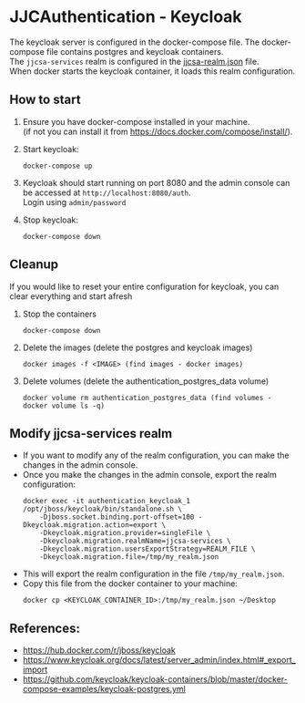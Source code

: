 # JJCAuthentication - Keycloak

The keycloak server is configured in the docker-compose file. The docker-compose file contains postgres and keycloak containers.  
The `jjcsa-services` realm is configured in the [jjcsa-realm.json](jjcsa-realm.json) file.  
When docker starts the keycloak container, it loads this realm configuration.

## How to start

1. Ensure you have docker-compose installed in your machine.  
    (if not you can install it from https://docs.docker.com/compose/install/).

1. Start keycloak:
    ```commandline
    docker-compose up
    ```

1. Keycloak should start running on port 8080 and the admin console can be accessed at `http://localhost:8080/auth`.  
    Login using `admin/password`

1. Stop keycloak:
    ```commandline
    docker-compose down
    ```

## Cleanup

If you would like to reset your entire configuration for keycloak, you can clear everything and start afresh

1. Stop the containers
    ```commandline
    docker-compose down
    ```
1. Delete the images (delete the postgres and keycloak images)
    ```commandline
    docker images -f <IMAGE> (find images - docker images)
    ```

1. Delete volumes (delete the authentication_postgres_data volume)
    ```commandline
    docker volume rm authentication_postgres_data (find volumes - docker volume ls -q)
    ```

## Modify jjcsa-services realm

- If you want to modify any of the realm configuration, you can make the changes in the admin console.
- Once you make the changes in the admin console, export the realm configuration:
    ```commandline
    docker exec -it authentication_keycloak_1 /opt/jboss/keycloak/bin/standalone.sh \
        -Djboss.socket.binding.port-offset=100 -Dkeycloak.migration.action=export \
        -Dkeycloak.migration.provider=singleFile \
        -Dkeycloak.migration.realmName=jjcsa-services \
        -Dkeycloak.migration.usersExportStrategy=REALM_FILE \
        -Dkeycloak.migration.file=/tmp/my_realm.json
    ```
- This will export the realm configuration in the file `/tmp/my_realm.json`.
- Copy this file from the docker container to your machine:
    ```commandline
    docker cp <KEYCLOAK_CONTAINER_ID>:/tmp/my_realm.json ~/Desktop
    ```

## References:
- https://hub.docker.com/r/jboss/keycloak
- https://www.keycloak.org/docs/latest/server_admin/index.html#_export_import
- https://github.com/keycloak/keycloak-containers/blob/master/docker-compose-examples/keycloak-postgres.yml

